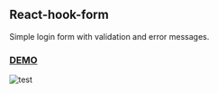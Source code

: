 ## React-hook-form
Simple login form with validation and error messages.
### [DEMO](https://app.netlify.com/sites/dainty-cannoli-3abe4c/deploys)
![test](https://user-images.githubusercontent.com/89069692/172541993-94443385-fe9e-47d7-8849-36b1a786a6b2.png)
